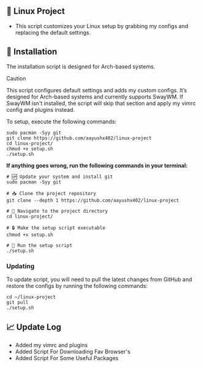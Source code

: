 ## 🌟 Linux Project
- This script customizes your Linux setup by grabbing my configs and replacing the default settings.

## 🚀 Installation

The installation script is designed for Arch-based systems.

> [!CAUTION]
> This script configures default settings and adds my custom configs. It’s designed for Arch-based systems and currently supports SwayWM. If SwayWM isn't installed, the script will skip that section and apply my vimrc config and plugins instead.

To setup, execute the following commands:

```shell
sudo pacman -Syy git
git clone https://github.com/aayushx402/linux-project
cd linux-project/
chmod +x setup.sh
./setup.sh
```

**If anything goes wrong, run the following commands in your terminal:**

```shell
# 🆙 Update your system and install git
sudo pacman -Syy git

# 📥 Clone the project repository
git clone --depth 1 https://github.com/aayushx402/linux-project

# 📂 Navigate to the project directory
cd linux-project/

# 🔒 Make the setup script executable
chmod +x setup.sh

# 🚀 Run the setup script
./setup.sh
```

### Updating
To update script, you will need to pull the latest changes from GitHub and restore the configs by running the following commands:

```shell
cd ~/linux-project
git pull
./setup.sh
```

## 📈 Update Log
- Added my vimrc and plugins
- Added Script For Downloading Fav Browser's
- Added Script For Some Useful Packages


